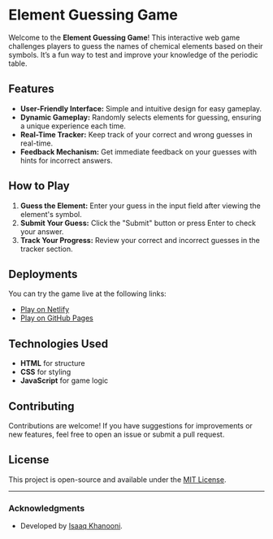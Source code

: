 # Element Guessing Game

Welcome to the **Element Guessing Game**! This interactive web game challenges players to guess the names of chemical elements based on their symbols. It’s a fun way to test and improve your knowledge of the periodic table.

## Features

- **User-Friendly Interface:** Simple and intuitive design for easy gameplay.
- **Dynamic Gameplay:** Randomly selects elements for guessing, ensuring a unique experience each time.
- **Real-Time Tracker:** Keep track of your correct and wrong guesses in real-time.
- **Feedback Mechanism:** Get immediate feedback on your guesses with hints for incorrect answers.

## How to Play

1. **Guess the Element:** Enter your guess in the input field after viewing the element's symbol.
2. **Submit Your Guess:** Click the "Submit" button or press Enter to check your answer.
3. **Track Your Progress:** Review your correct and incorrect guesses in the tracker section.

## Deployments

You can try the game live at the following links:

- [Play on Netlify](https://elementguessr.netlify.app/)
- [Play on GitHub Pages](https://ikknight.github.io/Element-Guessing-Game/)

## Technologies Used

- **HTML** for structure
- **CSS** for styling
- **JavaScript** for game logic

## Contributing

Contributions are welcome! If you have suggestions for improvements or new features, feel free to open an issue or submit a pull request.

## License

This project is open-source and available under the [MIT License](LICENSE).

---

### Acknowledgments

- Developed by [Isaaq Khanooni](https://github.com/IKKNIGHT).